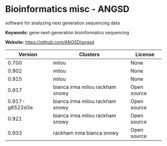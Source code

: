 # Bioinformatics misc - ANGSD

software for analyzing next generation sequencing data

**Keywords:** gene next-generation bioinformatics sequencing

**Website:** <https://github.com/ANGSD/angsd>

| Version | Clusters | License |
| ------- | -------- | ------- |
| 0.700 | milou | None |
| 0.902 | milou | None |
| 0.915 | milou | None |
| 0.917 | bianca irma milou rackham snowy | Open source |
| 0.917-g6522d3e | bianca irma milou rackham snowy | Open source |
| 0.921 | bianca irma milou rackham snowy | Open source |
| 0.933 | rackham irma bianca snowy | Open source |
